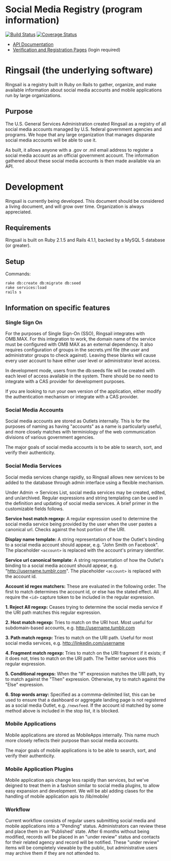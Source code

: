 # Social Media Registry (program information)

[![Build Status](https://travis-ci.org/ctacdev/social-media-registry.svg?branch=develop)](https://travis-ci.org/ctacdev/social-media-registry)
[![Coverage Status](https://coveralls.io/repos/ctacdev/social-media-registry/badge.svg?branch=develop)](https://coveralls.io/r/ctacdev/social-media-registry?branch=develop)

* [API Documentation](https://socialmobileregistry.digitalgov.gov/#swagger-api-docs)
* [Verification and Registration Pages](https://socialmobileregistry.digitalgov.gov/admin) (login required)


# Ringsail (the underlying software)

Ringsail is a registry built in Ruby on Rails to gather, organize, and make available information about social media accounts and mobile applications run by large organizations.

## Purpose

The U.S. General Services Administration created Ringsail as a registry of all social media accounts managed by U.S. federal government agencies and programs. We hope that any large organization that manages disparate social media accounts will be able to use it.

As built, it allows anyone with a .gov or .mil email address to register a social media account as an official government account. The information gathered about these social media accounts is then made available via an API.

# Development

Ringsail is currently being developed.  This document should be considered a living document, and will grow over time.  Organization is always appreciated.

## Requirements

Ringsail is built on Ruby 2.1.5 and Rails 4.1.1, backed by a MySQL 5 database (or greater).

## Setup

Commands:

    rake db:create db:migrate db:seed
    rake services:load
    rails s

## Information on specific features

### Single Sign On

For the purposes of Single Sign-On (SSO), Ringsail integrates with OMB.MAX.  For this integration to work, the domain name of the service must be configured with OMB MAX as an external dependency.  It also requires configuration of groups in the secrets.yml file (the user and administrator groups to check against). Leaving these blanks will cause every user account to have either user level or administrator level access.

In development mode, users from the db:seeds file will be created with each level of access available in the system.  There should be no need to integrate with a CAS provider for development purposes.

If you are looking to run your own version of the application, either modify the authentication mechanism or integrate with a CAS provider.

### Social Media Accounts

Social media accounts are stored as Outlets internally.  This is for the purposes of naming as having "accounts" as a name is particularly useful, and more closely matches with terminiology of the web communication divisions of various government agencies.

The major goals of social media accounts is to be able to search, sort, and verify their authenticity.

### Social Media Services

Social media services change rapidly, so Ringsail allows new services to be added to the database through admin interface using a flexible mechanism.

Under Admin -> Services List, social media services may be created, edited, and un/archived. Regular expressions and string templating can be used in the definition and updating of social media services. A brief primer in the customizable fields follows.

**Service host match regexp:** A regular expression used to determine the social media service being provided by the user when the user pastes a canonical url. Checks against the host portion of the URI.

**Display name template:** A string representation of how the Outlet's binding to a social media account should appear, e.g. "John Smith on Facebook". The placeholder `<account>` is replaced with the account's primary identifier.

**Service url canonical template**: A string representation of how the Outlet's binding to a social media account should appear, e.g. "http://username.tumblr.com". The placeholder `<account>` is replaced with the account id.

**Account id regex matchers:** These are evaluated in the following order. The first to match determines the account id, or else has the stated effect. All require the `<id>` capture token to be included in the regular expression.

**1. Reject All regexp:** Ceases trying to determine the social media service if the URI path matches this regular expression.

**2. Host match regexp:** Tries to match on the URI host. Most useful for subdomain-based accounts, e.g. http://username.tumblr.com

**3. Path match regexp:** Tries to match on the URI path. Useful for most social media services, e.g. http://linkedin.com/username

**4. Fragment match regexp:** Tries to match on the URI fragment if it exists; if it does not, tries to match on the URI path. The Twitter service uses this regular expression.

**5. Conditional regexps:** When the "If" expression matches the URI path, try to match against the "Then" expression. Otherwise, try to match against the "Else" expression.

**6. Stop words array:** Specified as a commma-delimited list, this can be used to ensure that a dashboard or aggregate landing page is not registered as a social media Outlet, e.g. `/newsfeed`. If the account id matched by some method above is included in the stop list, it is blocked.

### Mobile Applications
Mobile applications are stored as MobileApps internally.  This name much more closely reflects their purpose than social media accounts.

The major goals of mobile applications is to be able to search, sort, and verify their authenticity.

### Mobile Application Plugins

Mobile application apis change less rapidly than services, but we've deigned to treat them in a fashion similar to social media plugins, to allow easy expansion and development.  We will be abl adding clases for the handling of mobile application apis to /lib/mobile/

### Workflow

Current workflow consists of regular users submitting social media and mobile applications into a "Pending" status.  Administrators can review these and place them in an 'Published' state.  After 6 months without being modified, records will be placed in an "under review" status and contacts for their related agency and record will be notified.  These "under review" items will be completely viewable by the public, but administrative users may archive them if they are not attended to.

